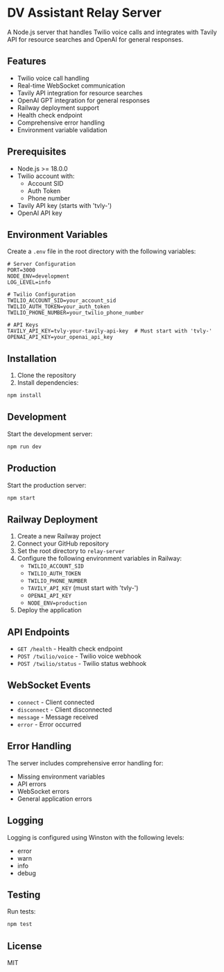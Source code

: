 # DV Assistant Relay Server

A Node.js server that handles Twilio voice calls and integrates with Tavily API for resource searches and OpenAI for general responses.

## Features

- Twilio voice call handling
- Real-time WebSocket communication
- Tavily API integration for resource searches
- OpenAI GPT integration for general responses
- Railway deployment support
- Health check endpoint
- Comprehensive error handling
- Environment variable validation

## Prerequisites

- Node.js >= 18.0.0
- Twilio account with:
  - Account SID
  - Auth Token
  - Phone number
- Tavily API key (starts with 'tvly-')
- OpenAI API key

## Environment Variables

Create a `.env` file in the root directory with the following variables:

```env
# Server Configuration
PORT=3000
NODE_ENV=development
LOG_LEVEL=info

# Twilio Configuration
TWILIO_ACCOUNT_SID=your_account_sid
TWILIO_AUTH_TOKEN=your_auth_token
TWILIO_PHONE_NUMBER=your_twilio_phone_number

# API Keys
TAVILY_API_KEY=tvly-your-tavily-api-key  # Must start with 'tvly-'
OPENAI_API_KEY=your_openai_api_key
```

## Installation

1. Clone the repository
2. Install dependencies:
```bash
npm install
```

## Development

Start the development server:
```bash
npm run dev
```

## Production

Start the production server:
```bash
npm start
```

## Railway Deployment

1. Create a new Railway project
2. Connect your GitHub repository
3. Set the root directory to `relay-server`
4. Configure the following environment variables in Railway:
   - `TWILIO_ACCOUNT_SID`
   - `TWILIO_AUTH_TOKEN`
   - `TWILIO_PHONE_NUMBER`
   - `TAVILY_API_KEY` (must start with 'tvly-')
   - `OPENAI_API_KEY`
   - `NODE_ENV=production`
5. Deploy the application

## API Endpoints

- `GET /health` - Health check endpoint
- `POST /twilio/voice` - Twilio voice webhook
- `POST /twilio/status` - Twilio status webhook

## WebSocket Events

- `connect` - Client connected
- `disconnect` - Client disconnected
- `message` - Message received
- `error` - Error occurred

## Error Handling

The server includes comprehensive error handling for:
- Missing environment variables
- API errors
- WebSocket errors
- General application errors

## Logging

Logging is configured using Winston with the following levels:
- error
- warn
- info
- debug

## Testing

Run tests:
```bash
npm test
```

## License

MIT 
